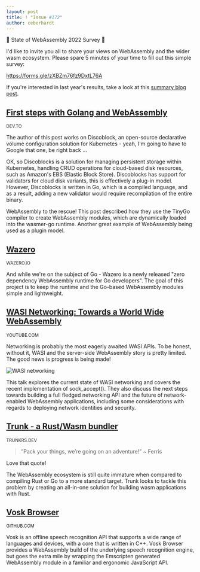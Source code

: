 ```yaml
---
layout: post
title: ! "Issue #172"
author: ceberhardt
---
```


📣  State of WebAssembly 2022 Survey 📣

I'd like to invite you all to share your views on WebAssembly and the wider wasm ecosystem. Please spare 5 minutes of your time to fill out this simple survey:

https://forms.gle/zXBZm76fz9DxtL76A

If you're interested in last year's results, take a look at this [summary blog post](https://blog.scottlogic.com/2021/06/21/state-of-wasm.html).

## [First steps with Golang and WebAssembly](https://dev.to/mhmxs/first-steps-with-golang-and-webassembly-4pkg)

<small>DEV.TO</small>

The author of this post works on Discoblock, an open-source declarative volume configuration solution for Kubernetes - yeah, I'm going to have to Google that one, be right back ...

OK, so Discoblocks is a solution for managing persistent storage within Kubernetes, handling CRUD operations for cloud-based disk resources, such as Amazon's EBS (Elastic Block Store). Discoblocks has support for validators for cloud disk variants, this is effectively a plug-in model. However, Discoblocks is written in Go, which is a compiled language, and as a result, adding a new validator would require recompilation of the entire binary.

WebAssembly to the rescue! This post described how they use the TinyGo compiler to create WebAssembly modules, which are dynamically loaded into the wasmer-go runtime. Another great example of WebAssembly being used as a plugin model. 

## [Wazero](https://wazero.io/)

<small>WAZERO.IO</small>

And while we're on the subject of Go - Wazero is a newly released "zero dependency WebAssembly runtime for Go developers". The goal of this project is to keep the runtime and the Go-based WebAssembly modules simple and lightweight.

## [WASI Networking: Towards a World Wide WebAssembly](https://www.youtube.com/watch?v=353mpfL8r3s)

<small>YOUTUBE.COM</small>

Networking is probably the most eagerly awaited WASI APIs. To be honest, without it, WASI and the server-side WebAssembly story is pretty limited. The good news is progress is being made!

![WASI networking](https://wasmweekly.news/img/172.png)

This talk explores the current state of WASI networking and covers the recent implementation of sock_accept(). They also discuss the next steps towards building a full fledged networking API and the future of network-enabled WebAssembly applications, including some considerations with regards to deploying network identities and security.

## [Trunk - a Rust/Wasm bundler](https://trunkrs.dev/)

<small>TRUNKRS.DEV</small>

> ”Pack your things, we’re going on an adventure!” ~ Ferris

Love that quote!

The WebAssembly ecosystem is still quite immature when compared to compiling Rust or Go to a more standard target. Trunk looks to tackle this problem by creating an all-in-one solution for building wasm applications with Rust.

## [Vosk Browser](https://github.com/ccoreilly/vosk-browser)

<small>GITHUB.COM</small>

Vosk is an offline speech recognition API that supports a wide range of languages and devices, with a core that is written in C++. Vosk Browser provides a WebAssembly build of the underlying speech recognition engine, but goes the extra mile by wrapping the Emscripten generated WebAssembly module in a familiar and ergonomic JavaScript API.

